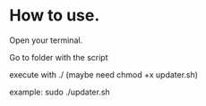 # How to use.

Open your terminal.

Go to folder with the script

execute with ./ (maybe need chmod +x updater.sh)

example: sudo ./updater.sh
